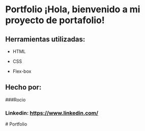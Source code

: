 # Portfolio ¡Hola, bienvenido a mi proyecto de portafolio!

 
## Herramientas utilizadas:

* HTML

* CSS

* Flex-box

## Hecho por:

###Rocio

### Linkedin: https://www.linkedin.com/
#   P o r t f o l i o 
 
 
